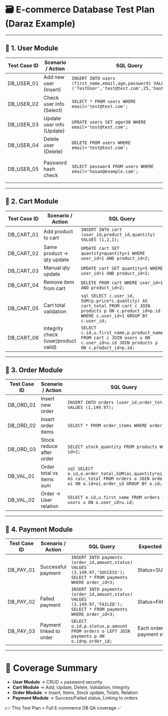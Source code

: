 
# 🗃️ E-commerce Database Test Plan (Daraz Example)

---

## 🔹 1. User Module

| **Test Case ID** | **Scenario / Action** | **SQL Query** | **Expected Result** |
|------------------|------------------------|----------------|----------------------|
| DB_USER_01 | Add new user (Insert) | `INSERT INTO users (first_name,email,age,password) VALUES ('TestUser','test@test.com',25,'hashed_pwd');` | New row created |
| DB_USER_02 | Check user info (Select) | `SELECT * FROM users WHERE email='test@test.com';` | User info returned |
| DB_USER_03 | Update user info (Update) | `UPDATE users SET age=30 WHERE email='test@test.com';` | Age updated |
| DB_USER_04 | Delete user (Delete) | `DELETE FROM users WHERE email='test@test.com';` | Row deleted |
| DB_USER_05 | Password hash check | `SELECT password FROM users WHERE email='hasan@example.com';` | Value hashed, not plain text |

---

## 🔹 2. Cart Module

| **Test Case ID** | **Scenario / Action** | **SQL Query** | **Expected Result** |
|------------------|------------------------|----------------|----------------------|
| DB_CART_01 | Add product to cart | `INSERT INTO cart (user_id,product_id,quantity) VALUES (1,2,1);` | Row created |
| DB_CART_02 | Same product → qty update | `UPDATE cart SET quantity=quantity+1 WHERE user_id=1 AND product_id=2;` | Qty increased |
| DB_CART_03 | Manual qty update | `UPDATE cart SET quantity=5 WHERE user_id=1 AND product_id=2;` | Qty=5 |
| DB_CART_04 | Remove item from cart | `DELETE FROM cart WHERE user_id=1 AND product_id=2;` | Row deleted |
| DB_CART_05 | Cart total validation | ```sql SELECT c.user_id, SUM(p.price*c.quantity) AS cart_total FROM cart c JOIN products p ON c.product_id=p.id WHERE c.user_id=1 GROUP BY c.user_id; ``` | cart_total matches UI |
| DB_CART_06 | Integrity check (user/product valid) | `SELECT c.id,u.first_name,p.product_name FROM cart c JOIN users u ON c.user_id=u.id JOIN products p ON c.product_id=p.id;` | Valid user + product |

---

## 🔹 3. Order Module

| **Test Case ID** | **Scenario / Action** | **SQL Query** | **Expected Result** |
|------------------|------------------------|----------------|----------------------|
| DB_ORD_01 | Insert new order | `INSERT INTO orders (user_id,order_total) VALUES (1,149.97);` | Order created |
| DB_ORD_02 | Insert order items | `SELECT * FROM order_items WHERE order_id=3;` | Items returned |
| DB_ORD_03 | Stock reduce after order | `SELECT stock_quantity FROM products WHERE id=2;` | Qty decreased |
| DB_VAL_01 | Order total vs items sum | ```sql SELECT o.id,o.order_total,SUM(oi.quantity*oi.price) AS calc_total FROM orders o JOIN order_items oi ON o.id=oi.order_id GROUP BY o.id; ``` | order_total = calc_total |
| DB_VAL_02 | Order → User relation | `SELECT o.id,u.first_name FROM orders o JOIN users u ON o.user_id=u.id;` | Valid user linked |

---

## 🔹 4. Payment Module

| **Test Case ID** | **Scenario / Action** | **SQL Query** | **Expected Result** |
|------------------|------------------------|----------------|----------------------|
| DB_PAY_01 | Successful payment | `INSERT INTO payments (order_id,amount,status) VALUES (3,149.97,'SUCCESS');` <br> `SELECT * FROM payments WHERE order_id=3;` | Status=SUCCESS |
| DB_PAY_02 | Failed payment | `INSERT INTO payments (order_id,amount,status) VALUES (3,149.97,'FAILED');` <br> `SELECT * FROM payments WHERE order_id=3;` | Status=FAILED |
| DB_PAY_03 | Payment linked to order | `SELECT o.id,p.status,p.amount FROM orders o LEFT JOIN payments p ON o.id=p.order_id;` | Each order has payment status |

---

# 🎯 Coverage Summary

- **User Module** → CRUD + password security  
- **Cart Module** → Add, Update, Delete, Validation, Integrity  
- **Order Module** → Insert, Items, Stock update, Totals, Relation  
- **Payment Module** → Success/Failed status, Linking to orders  

👉 This Test Plan = Full E-commerce DB QA coverage ✅
